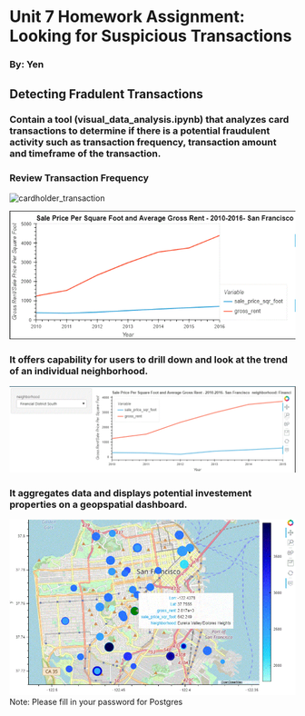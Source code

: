 # Unit 7 Homework Assignment: Looking for Suspicious Transactions

### By: Yen


## Detecting Fradulent Transactions
### Contain a tool (visual_data_analysis.ipynb) that analyzes card transactions to determine if there is a potential fraudulent activity such as transaction frequency, transaction amount and timeframe of the transaction.  
### Review Transaction Frequency
![cardholder_transaction](h)


![overall_trend](https://github.com/yenla9/San_Fran_RE_Market/blob/main/overall_trend.GIF)

### It offers capability for users to drill down and look at the trend of an individual neighborhood. 
![neighborhood](https://github.com/yenla9/San_Fran_RE_Market/blob/main/neighborhood.gif)


### It aggregates data and displays potential investement properties on a geopspatial dashboard.  
![dashboard](https://github.com/yenla9/San_Fran_RE_Market/blob/main/dashboard.gif)
Note: Please fill in your password for Postgres